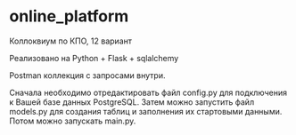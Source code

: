 # online_platform
Коллоквиум по КПО, 12 вариант


Реализовано на Python + Flask + sqlalchemy


Postman коллекция с запросами внутри.

Сначала необходимо отредактировать файл config.py для подключения к Вашей базе данных PostgreSQL. 
Затем можно запустить файл models.py для создания таблиц и заполнения их стартовыми данными. 
Потом можно запускать main.py.
